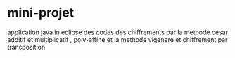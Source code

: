 # mini-projet
application java in eclipse des codes des chiffrements par la methode cesar additif et multiplicatif , poly-affine et la methode vigenere et chiffrement par transposition

